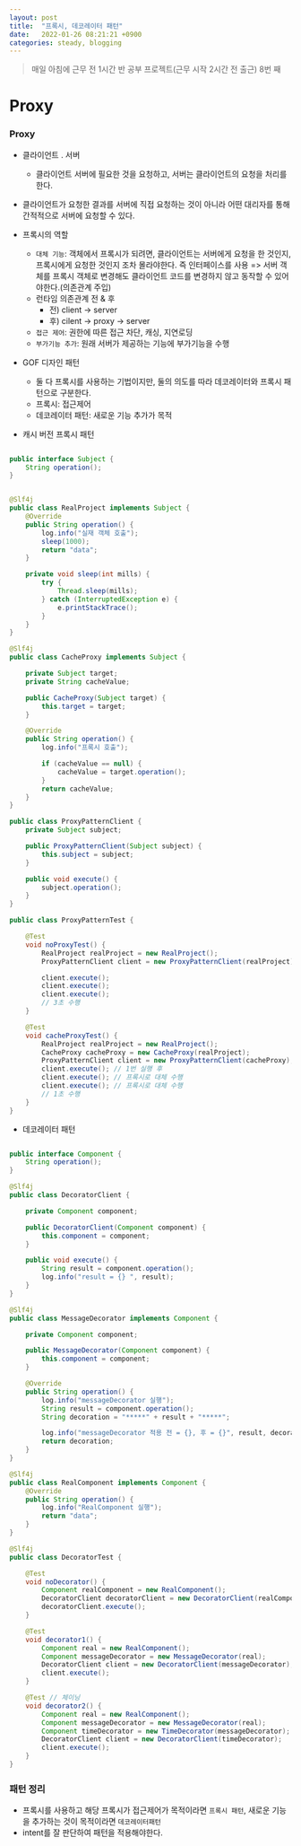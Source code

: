 ```yaml
---
layout: post
title:  "프록시, 데코레이터 패턴"
date:   2022-01-26 08:21:21 +0900
categories: steady, blogging
---
```


> 매일 아침에 근무 전 1시간 반 공부 프로젝트(근무 시작 2시간 전 출근) 8번 째

# Proxy


### Proxy
- 클라이언트 . 서버
    - 클라이언트 서버에 필요한 것을 요청하고, 서버는 클라이언트의 요청을 처리를 한다.
- 클라이언트가 요청한 결과를 서버에 직접 요청하는 것이 아니라 어떤 대리자를 통해 간적적으로 서버에 요청할 수 있다.
- 프록시의 역할
    - `대체 기능`: 객체에서 프록시가 되려면, 클라이언트는 서버에게 요청을 한 것인지, 프록시에게 요청한 것인지 조차 몰라야한다. 즉 인터페이스를 사용 => 서버 객체를 프록시 객체로 변경해도 클라이언트 코드를 변경하지 않고 동작할 수 있어야한다.(의존관계 주입)
    - 런타임 의존관계 전 & 후
        - 전) client -> server
        - 후) cilent -> proxy -> server 
    - `접근 제어`: 권한에 따른 접근 차단, 캐싱, 지연로딩
    - `부가기능 추가`: 원래 서버가 제공하는 기능에 부가기능을 수행
- GOF 디자인 패턴
    - 둘 다 프록시를 사용하는 기법이지만, 둘의 의도를 따라 데코레이터와 프록시 패턴으로 구분한다.
    - 프록시: 접근제어
    - 데코레이터 패턴: 새로운 기능 추가가 목적

- 캐시 버전 프록시 패턴

```java

public interface Subject {
    String operation();
}


@Slf4j
public class RealProject implements Subject {
    @Override
    public String operation() {
        log.info("실재 객체 호출");
        sleep(1000);
        return "data";
    }

    private void sleep(int mills) {
        try {
            Thread.sleep(mills);
        } catch (InterruptedException e) {
            e.printStackTrace();
        }
    }
}

@Slf4j
public class CacheProxy implements Subject {

    private Subject target;
    private String cacheValue;

    public CacheProxy(Subject target) {
        this.target = target;
    }

    @Override
    public String operation() {
        log.info("프록시 호출");

        if (cacheValue == null) {
            cacheValue = target.operation();
        }
        return cacheValue;
    }
}

public class ProxyPatternClient {
    private Subject subject;

    public ProxyPatternClient(Subject subject) {
        this.subject = subject;
    }

    public void execute() {
        subject.operation();
    }
}

public class ProxyPatternTest {

    @Test
    void noProxyTest() {
        RealProject realProject = new RealProject();
        ProxyPatternClient client = new ProxyPatternClient(realProject);

        client.execute();
        client.execute();
        client.execute();
        // 3초 수행
    }

    @Test
    void cacheProxyTest() {
        RealProject realProject = new RealProject();
        CacheProxy cacheProxy = new CacheProxy(realProject);
        ProxyPatternClient client = new ProxyPatternClient(cacheProxy);
        client.execute(); // 1번 실행 후 
        client.execute(); // 프록시로 대체 수행
        client.execute(); // 프록시로 대체 수행
        // 1초 수행
    }
}

```
    
- 데코레이터 패턴

```java

public interface Component {
    String operation();
}

@Slf4j
public class DecoratorClient {

    private Component component;

    public DecoratorClient(Component component) {
        this.component = component;
    }

    public void execute() {
        String result = component.operation();
        log.info("result = {} ", result);
    }
}

@Slf4j
public class MessageDecorator implements Component {

    private Component component;

    public MessageDecorator(Component component) {
        this.component = component;
    }

    @Override
    public String operation() {
        log.info("messageDecorator 실행");
        String result = component.operation();
        String decoration = "*****" + result + "*****";

        log.info("messageDecorator 적용 전 = {}, 후 = {}", result, decoration);
        return decoration;
    }
}

@Slf4j
public class RealComponent implements Component {
    @Override
    public String operation() {
        log.info("RealComponent 실행");
        return "data";
    }
}

@Slf4j
public class DecoratorTest {

    @Test
    void noDecorator() {
        Component realComponent = new RealComponent();
        DecoratorClient decoratorClient = new DecoratorClient(realComponent);
        decoratorClient.execute();
    }

    @Test
    void decorator1() {
        Component real = new RealComponent();
        Component messageDecorator = new MessageDecorator(real);
        DecoratorClient client = new DecoratorClient(messageDecorator);
        client.execute();
    }

    @Test // 체이닝
    void decorator2() {
        Component real = new RealComponent();
        Component messageDecorator = new MessageDecorator(real);
        Component timeDecorator = new TimeDecorator(messageDecorator);
        DecoratorClient client = new DecoratorClient(timeDecorator);
        client.execute();
    }
}
```

### 패턴 정리
- 프록시를 사용하고 해당 프록시가 접근제어가 목적이라면 `프록시 패턴`, 새로운 기능을 추가하는 것이 목적이라면 `데코레이터패턴`
- intent를 잘 판단하여 패턴을 적용해야한다.